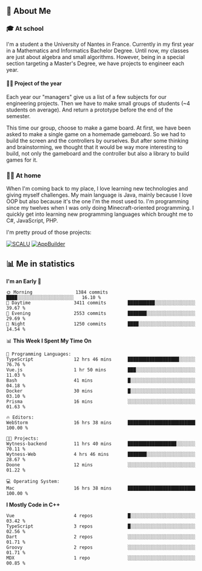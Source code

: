 ## 👀 About Me

### 🎓 At school

I'm a student a the University of Nantes in France. Currently in my first year in a Mathematics and Informatics Bachelor Degree. Until now, my classes are just about algebra and small algorithms. However, being in a special section targeting a Master's Degree, we have projects to engineer each year. 

#### 🔧🔬 Project of the year

Each year our "managers" give us a list of a few subjects for our engineering projects. Then we have to make small groups of students (~4 students on average). And return a prototype before the end of the semester.

This time our group, choose to make a game board. At first, we have been asked to make a single game on a homemade gameboard. So we had to build the screen and the controllers by ourselves. 
But after some thinking and brainstorming, we thought that it would be way more interesting to build, not only the gameboard and the controller but also a library to build games for it.

### 👨‍💻 At home

When I'm coming back to my place, I love learning new technologies and giving myself challenges. My main language is Java, mainly because I love OOP but also because it's the one I'm the most used to. I'm programming since my twelves when I was only doing Minecraft-oriented programming.  I quickly get into learning new programming languages which brought me to C#, JavaScript, PHP. 

I'm pretty proud of those projects:

[![SCALU](https://github-readme-stats.vercel.app/api/pin?username=renardfute&repo=SCALU)](https://github.com/renardfute/scalu)
[![AppBuilder](https://github-readme-stats.vercel.app/api/pin?username=pulsedev2&repo=AppBuilder)](https://github.com/pulsedev2/AppBuilder)

## 📊 Me in statistics
<!--START_SECTION:waka-->
**I'm an Early 🐤** 

```text
🌞 Morning                1384 commits        ████░░░░░░░░░░░░░░░░░░░░░   16.10 % 
🌆 Daytime                3411 commits        ██████████░░░░░░░░░░░░░░░   39.67 % 
🌃 Evening                2553 commits        ███████░░░░░░░░░░░░░░░░░░   29.69 % 
🌙 Night                  1250 commits        ████░░░░░░░░░░░░░░░░░░░░░   14.54 % 
```


📊 **This Week I Spent My Time On** 

```text
💬 Programming Languages: 
TypeScript               12 hrs 46 mins      ███████████████████░░░░░░   76.76 % 
Vue.js                   1 hr 50 mins        ███░░░░░░░░░░░░░░░░░░░░░░   11.03 % 
Bash                     41 mins             █░░░░░░░░░░░░░░░░░░░░░░░░   04.18 % 
Docker                   30 mins             █░░░░░░░░░░░░░░░░░░░░░░░░   03.10 % 
Prisma                   16 mins             ░░░░░░░░░░░░░░░░░░░░░░░░░   01.63 % 

🔥 Editors: 
WebStorm                 16 hrs 38 mins      █████████████████████████   100.00 % 

🐱‍💻 Projects: 
Wytness-backend          11 hrs 40 mins      ██████████████████░░░░░░░   70.11 % 
Wytness-Web              4 hrs 46 mins       ███████░░░░░░░░░░░░░░░░░░   28.67 % 
Doone                    12 mins             ░░░░░░░░░░░░░░░░░░░░░░░░░   01.22 % 

💻 Operating System: 
Mac                      16 hrs 38 mins      █████████████████████████   100.00 % 
```

**I Mostly Code in C++** 

```text
Vue                      4 repos             █░░░░░░░░░░░░░░░░░░░░░░░░   03.42 % 
TypeScript               3 repos             █░░░░░░░░░░░░░░░░░░░░░░░░   02.56 % 
Dart                     2 repos             ░░░░░░░░░░░░░░░░░░░░░░░░░   01.71 % 
Groovy                   2 repos             ░░░░░░░░░░░░░░░░░░░░░░░░░   01.71 % 
MDX                      1 repo              ░░░░░░░░░░░░░░░░░░░░░░░░░   00.85 % 
```




<!--END_SECTION:waka-->
